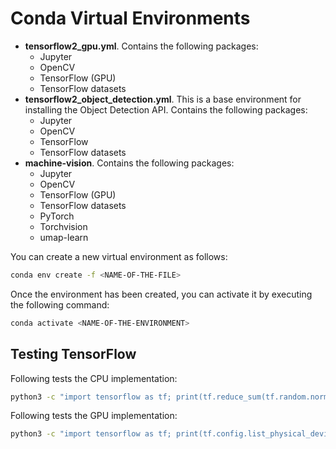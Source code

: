 # Conda Virtual Environments

* **tensorflow2_gpu.yml**. Contains the following packages:
  * Jupyter
  * OpenCV
  * TensorFlow (GPU)
  * TensorFlow datasets
* **tensorflow2_object_detection.yml**. This is a base environment for installing the Object Detection API. Contains the following packages:
  * Jupyter
  * OpenCV
  * TensorFlow
  * TensorFlow datasets
* **machine-vision**. Contains the following packages:
  * Jupyter
  * OpenCV
  * TensorFlow (GPU)
  * TensorFlow datasets
  * PyTorch
  * Torchvision
  * umap-learn

You can create a new virtual environment as follows:

```bash
conda env create -f <NAME-OF-THE-FILE>
```

Once the environment has been created, you can activate it by executing the following command:

```bash
conda activate <NAME-OF-THE-ENVIRONMENT>
```

## Testing TensorFlow

Following tests the CPU implementation:

```bash
python3 -c "import tensorflow as tf; print(tf.reduce_sum(tf.random.normal([1000, 1000])))"
```

Following tests the GPU implementation:

```bash
python3 -c "import tensorflow as tf; print(tf.config.list_physical_devices('GPU'))"
```

